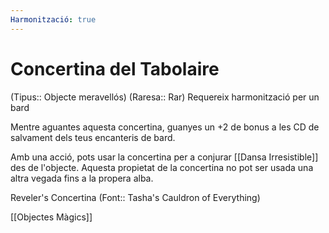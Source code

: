 ```yaml
---
Harmonització: true
---
```

# Concertina del Tabolaire

(Tipus:: Objecte meravellós) (Raresa:: Rar) 
Requereix harmonització per un bard

Mentre aguantes aquesta concertina, guanyes un +2 de bonus a les CD de salvament dels teus encanteris de bard.

Amb una acció, pots usar la concertina per a conjurar [[Dansa Irresistible]] des de l'objecte. Aquesta propietat de la concertina no pot ser usada una altra vegada fins a la propera alba.

Reveler's Concertina (Font:: Tasha's Cauldron of Everything)

[[Objectes Màgics]]